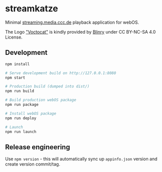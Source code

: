 # streamkatze

Minimal [streaming.media.ccc.de](https://streaming.media.ccc.de) playback
application for webOS.

The Logo ["Voctocat"](https://morr.cc/voctocat/) is kindly provided by [Blinry](https://github.com/blinry) under CC BY-NC-SA 4.0 License.

## Development

```sh
npm install

# Serve development build on http://127.0.0.1:8080
npm start

# Production build (dumped into dist/)
npm run build

# Build production webOS package
npm run package

# Install webOS package
npm run deploy

# Launch
npm run launch
```

## Release engineering

Use `npm version` - this will automatically sync up `appinfo.json` version and
create version commit/tag.
